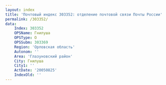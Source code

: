 ```yaml
---
layout: index
title: 'Почтовый индекс 303352: отделение почтовой связи Почты России'
permalink: /303352/
data:
    Index: 303352
    OPSName: Гнилуша
    OPSType: О
    OPSSubm: 303369
    Region: 'Орловская область'
    Autonom: ''
    Area: 'Глазуновский район'
    City: Гнилуша
    City1: ''
    ActDate: '20050825'
    IndexOld: ''
---
```

